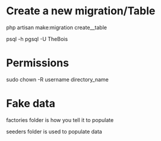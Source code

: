 # Create a new migration/Table

php artisan make:migration create_<TableName>_table

psql -h pgsql -U TheBois 

# Permissions
sudo chown -R username directory_name

# Fake data
factories folder is how you tell it to populate

seeders folder is used to populate data 